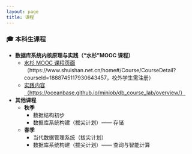```yaml
---
layout: page
title: 课程
---
```


<div class="content-card">
  <h3>🎓 本科生课程</h3>
  <ul class="item-list">
    <li>
      <strong>数据库系统内核原理与实践（“水杉”MOOC 课程）</strong>
      <ul>
        <li><a href="https://www.shuishan.net.cn/home#/Course/CourseDetail?courseId=1888745117930643457">水杉 MOOC 课程页面</a>（https://www.shuishan.net.cn/home#/Course/CourseDetail?courseId=1888745117930643457，校外学生需注册）</li>
        <li><a href="https://oceanbase.github.io/miniob/db_course_lab/cloudlab_setup/">实践内容（https://oceanbase.github.io/miniob/db_course_lab/overview/）</a></li>
      </ul>
    </li>
    <li>
      <strong>其他课程</strong>
      <ul>
        <li>
          <strong>秋季</strong>
          <ul>
            <li>数据结构初步</li>
            <li>数据库系统构建（拔尖计划）—— 存储</li>
          </ul>
        </li>
        <li>
          <strong>春季</strong>
          <ul>
            <li>当代数据管理系统（拔尖计划）</li>
            <li>数据库系统构建（拔尖计划）—— 查询与智能计算</li>
          </ul>
        </li>
      </ul>
    </li>
  </ul>
</div>